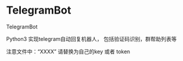 # TelegramBot
TelegramBot


Python3  实现telegram自动回复机器人， 包括验证码识别，群帮助列表等

注意文件中：“XXXX” 请替换为自己的key 或者 token

